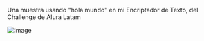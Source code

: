 Una muestra usando "hola mundo" en mi Encriptador de Texto, del Challenge de Alura Latam

![image](https://github.com/efrainsiccha/EncriptadorAluraLatam/assets/163354946/feff2a24-fb01-4ea3-b719-2f9d5259953d)

